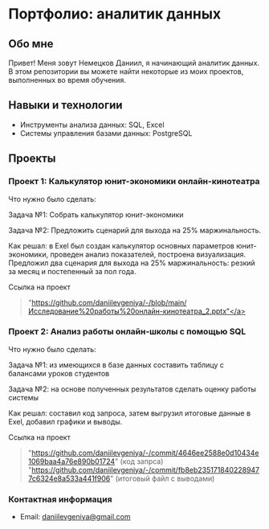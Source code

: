 # Портфолио: аналитик данных

## Обо мне

Привет! Меня зовут Немецков Даниил, я начинающий аналитик данных. В этом репозитории вы можете найти некоторые из моих проектов, выполненных во время обучения.

## Навыки и технологии
- Инструменты анализа данных: SQL, Excel
- Системы управления базами данных: PostgreSQL
## Проекты


### Проект 1: Калькулятор юнит-экономики онлайн-кинотеатра

Что нужно было сделать:

Задача №1: Собрать калькулятор юнит-экономики

Задача №2: Предложить сценарий для выхода на 25% маржинальность.

Как решал: в Exel был создан калькулятор основных параметров юнит-экономики, проведен анализ показателей, построена визуализация. Предложил два сценария для выхода на 25% маржинальность: резкий за месяц и постепенный за пол года.

Ссылка на проект 

> "https://github.com/daniilevgeniya/-/blob/main/Исследование%20работы%20онлайн-кинотеатра_2.pptx"</a>

### Проект 2: Анализ работы онлайн-школы с помощью SQL

Что нужно было сделать:

Задача №1: из имеющихся в базе данных составить таблицу с балансами уроков студентов

Задача №2: на основе полученных результатов сделать оценку работы системы

Как решал: составил код запроса, затем выгрузил итоговые данные в Exel, добавил графики и выводы.

Ссылка на проект 
> "https://github.com/daniilevgeniya/-/commit/4646ee2588e0d10434e1069baa4a76e890b01724" (код запрса)
> "https://github.com/daniilevgeniya/-/commit/fb8eb2351718402289477c6324e8a533a441f906" (итоговый файл с выводами)


### Контактная информация
- Email: daniilevgeniya@gmail.com

